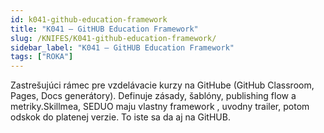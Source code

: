```yaml
---
id: k041-github-education-framework
title: "K041 – GitHUB Education Framework"
slug: /KNIFES/K041-github-education-framework/
sidebar_label: "K041 – GitHUB Education Framework"
tags: ["ROKA"]
---
```


Zastrešujúci rámec pre vzdelávacie kurzy na GitHube (GitHub Classroom, Pages, Docs generátory). Definuje zásady, šablóny, publishing flow a metriky.Skillmea, SEDUO maju vlastny framework , uvodny trailer, potom odskok do platenej verzie. To iste sa da aj na GitHUB.


